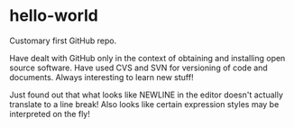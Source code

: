 # hello-world
Customary first GitHub repo.

Have dealt with GitHub only in the context of obtaining and installing open source software. Have used CVS and SVN for versioning of code and documents. Always interesting to learn new stuff!

Just found out that what looks like NEWLINE in the editor doesn't actually translate to a line break! Also looks like certain expression styles may be interpreted on the fly!
